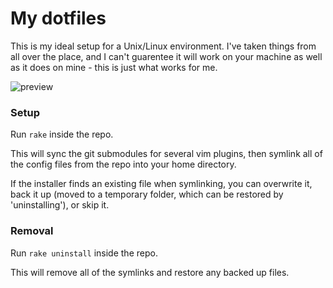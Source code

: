 # My dotfiles
This is my ideal setup for a Unix/Linux environment. I've taken things from all over the place, and I can't guarentee it will work on your machine as well as it does on mine - this is just what works for me. 

![preview](http://i.imgur.com/weujQ8H.png)

### Setup
Run `rake` inside the repo. 

This will sync the git submodules for several vim plugins, then symlink all of the config files from the repo into your home directory.

If the installer finds an existing file when symlinking, you can overwrite it, back it up (moved to a temporary folder, which can be restored by 'uninstalling'), or skip it. 

### Removal
Run `rake uninstall` inside the repo.

This will remove all of the symlinks and restore any backed up files. 
